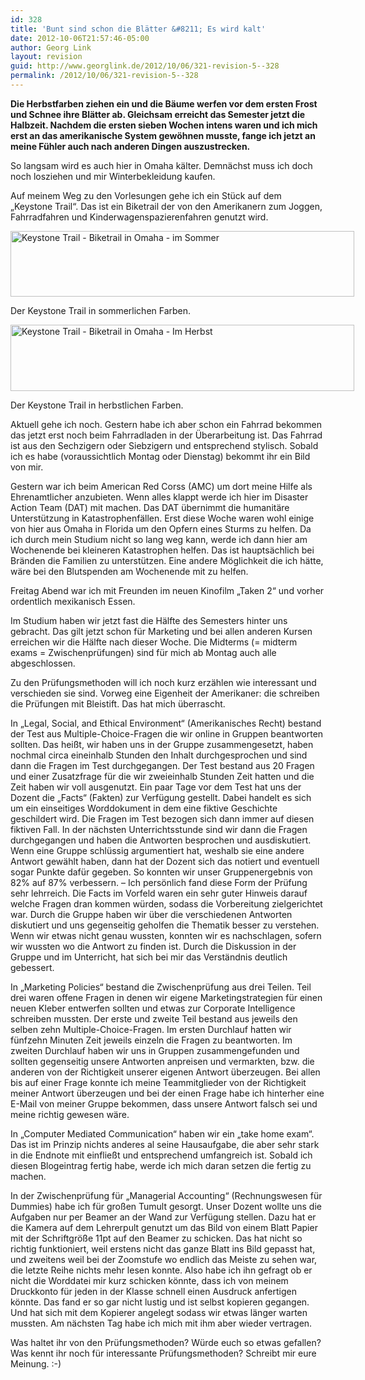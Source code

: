 ```yaml
---
id: 328
title: 'Bunt sind schon die Blätter &#8211; Es wird kalt'
date: 2012-10-06T21:57:46-05:00
author: Georg Link
layout: revision
guid: http://www.georglink.de/2012/10/06/321-revision-5--328
permalink: /2012/10/06/321-revision-5--328
---
```

**Die Herbstfarben ziehen ein und die Bäume werfen vor dem ersten Frost und Schnee ihre Blätter ab. Gleichsam erreicht das Semester jetzt die Halbzeit. Nachdem die ersten sieben Wochen intens waren und ich mich erst an das amerikanische System gewöhnen musste, fange ich jetzt an meine Fühler auch nach anderen Dingen auszustrecken.**

So langsam wird es auch hier in Omaha kälter. Demnächst muss ich doch noch losziehen und mir Winterbekleidung kaufen.

Auf meinem Weg zu den Vorlesungen gehe ich ein Stück auf dem „Keystone Trail“. Das ist ein Biketrail der von den Amerikanern zum Joggen, Fahrradfahren und Kinderwagenspazierenfahren genutzt wird.

<div id="attachment_322" style="width: 560px" class="wp-caption aligncenter">
  <a href="http://www.georglink.de/media/2012/10/Keystone-Bike-Trail-green.jpg"><img aria-describedby="caption-attachment-322" loading="lazy" class="size-large wp-image-322" title="Keystone-Bike-Trail-green" src="http://www.georglink.de/media/2012/10/Keystone-Bike-Trail-green-1024x197.jpg" alt="Keystone Trail - Biketrail in Omaha - im Sommer" width="550" height="105" srcset="http://www.georglink.de/media/2012/10/Keystone-Bike-Trail-green-1024x197.jpg 1024w, http://www.georglink.de/media/2012/10/Keystone-Bike-Trail-green-300x57.jpg 300w" sizes="(max-width: 550px) 100vw, 550px" /></a>
  
  <p id="caption-attachment-322" class="wp-caption-text">
    Der Keystone Trail in sommerlichen Farben.
  </p>
</div>

<div id="attachment_323" style="width: 560px" class="wp-caption aligncenter">
  <a href="http://www.georglink.de/media/2012/10/Keystone-Bike-Trail-yellow.jpg"><img aria-describedby="caption-attachment-323" loading="lazy" class="size-large wp-image-323" title="Keystone-Bike-Trail-yellow" src="http://www.georglink.de/media/2012/10/Keystone-Bike-Trail-yellow-1024x199.jpg" alt="Keystone Trail - Biketrail in Omaha - Im Herbst" width="550" height="106" srcset="http://www.georglink.de/media/2012/10/Keystone-Bike-Trail-yellow-1024x199.jpg 1024w, http://www.georglink.de/media/2012/10/Keystone-Bike-Trail-yellow-300x58.jpg 300w" sizes="(max-width: 550px) 100vw, 550px" /></a>
  
  <p id="caption-attachment-323" class="wp-caption-text">
    Der Keystone Trail in herbstlichen Farben.
  </p>
</div>

Aktuell gehe ich noch. Gestern habe ich aber schon ein Fahrrad bekommen das jetzt erst noch beim Fahrradladen in der Überarbeitung ist. Das Fahrrad ist aus den Sechzigern oder Siebzigern und entsprechend stylisch. Sobald ich es habe (voraussichtlich Montag oder Dienstag) bekommt ihr ein Bild von mir.

Gestern war ich beim American Red Corss (AMC) um dort meine Hilfe als Ehrenamtlicher anzubieten. Wenn alles klappt werde ich hier im Disaster Action Team (DAT) mit machen. Das DAT übernimmt die humanitäre Unterstützung in Katastrophenfällen. Erst diese Woche waren wohl einige von hier aus Omaha in Florida um den Opfern eines Sturms zu helfen. Da ich durch mein Studium nicht so lang weg kann, werde ich dann hier am Wochenende bei kleineren Katastrophen helfen. Das ist hauptsächlich bei Bränden die Familien zu unterstützen. Eine andere Möglichkeit die ich hätte, wäre bei den Blutspenden am Wochenende mit zu helfen.

Freitag Abend war ich mit Freunden im neuen Kinofilm „Taken 2“ und vorher ordentlich mexikanisch Essen.

Im Studium haben wir jetzt fast die Hälfte des Semesters hinter uns gebracht. Das gilt jetzt schon für Marketing und bei allen anderen Kursen erreichen wir die Hälfte nach dieser Woche. Die Midterms (= midterm exams = Zwischenprüfungen) sind für mich ab Montag auch alle abgeschlossen.

Zu den Prüfungsmethoden will ich noch kurz erzählen wie interessant und verschieden sie sind. Vorweg eine Eigenheit der Amerikaner: die schreiben die Prüfungen mit Bleistift. Das hat mich überrascht.

In „Legal, Social, and Ethical Environment“ (Amerikanisches Recht) bestand der Test aus Multiple-Choice-Fragen die wir online in Gruppen beantworten sollten. Das heißt, wir haben uns in der Gruppe zusammengesetzt, haben nochmal circa eineinhalb Stunden den Inhalt durchgesprochen und sind dann die Fragen im Test durchgegangen. Der Test bestand aus 20 Fragen und einer Zusatzfrage für die wir zweieinhalb Stunden Zeit hatten und die Zeit haben wir voll ausgenutzt. Ein paar Tage vor dem Test hat uns der Dozent die „Facts“ (Fakten) zur Verfügung gestellt. Dabei handelt es sich um ein einseitiges Worddokument in dem eine fiktive Geschichte geschildert wird. Die Fragen im Test bezogen sich dann immer auf diesen fiktiven Fall. In der nächsten Unterrichtsstunde sind wir dann die Fragen durchgegangen und haben die Antworten besprochen und ausdiskutiert. Wenn eine Gruppe schlüssig argumentiert hat, weshalb sie eine andere Antwort gewählt haben, dann hat der Dozent sich das notiert und eventuell sogar Punkte dafür gegeben. So konnten wir unser Gruppenergebnis von 82% auf 87% verbessern. – Ich persönlich fand diese Form der Prüfung sehr lehrreich. Die Facts im Vorfeld waren ein sehr guter Hinweis darauf welche Fragen dran kommen würden, sodass die Vorbereitung zielgerichtet war. Durch die Gruppe haben wir über die verschiedenen Antworten diskutiert und uns gegenseitig geholfen die Thematik besser zu verstehen. Wenn wir etwas nicht genau wussten, konnten wir es nachschlagen, sofern wir wussten wo die Antwort zu finden ist. Durch die Diskussion in der Gruppe und im Unterricht, hat sich bei mir das Verständnis deutlich gebessert.

In „Marketing Policies“ bestand die Zwischenprüfung aus drei Teilen. Teil drei waren offene Fragen in denen wir eigene Marketingstrategien für einen neuen Kleber entwerfen sollten und etwas zur Corporate Intelligence schreiben mussten. Der erste und zweite Teil bestand aus jeweils den selben zehn Multiple-Choice-Fragen. Im ersten Durchlauf hatten wir fünfzehn Minuten Zeit jeweils einzeln die Fragen zu beantworten. Im zweiten Durchlauf haben wir uns in Gruppen zusammengefunden und sollten gegenseitig unsere Antworten anpreisen und vermarkten, bzw. die anderen von der Richtigkeit unserer eigenen Antwort überzeugen. Bei allen bis auf einer Frage konnte ich meine Teammitglieder von der Richtigkeit meiner Antwort überzeugen und bei der einen Frage habe ich hinterher eine E-Mail von meiner Gruppe bekommen, dass unsere Antwort falsch sei und meine richtig gewesen wäre.

In „Computer Mediated Communication“ haben wir ein „take home exam“. Das ist im Prinzip nichts anderes al seine Hausaufgabe, die aber sehr stark in die Endnote mit einfließt und entsprechend umfangreich ist. Sobald ich diesen Blogeintrag fertig habe, werde ich mich daran setzen die fertig zu machen.

In der Zwischenprüfung für „Managerial Accounting“ (Rechnungswesen für Dummies) habe ich für großen Tumult gesorgt. Unser Dozent wollte uns die Aufgaben nur per Beamer an der Wand zur Verfügung stellen. Dazu hat er die Kamera auf dem Lehrerpult genutzt um das Bild von einem Blatt Papier mit der Schriftgröße 11pt auf den Beamer zu schicken. Das hat nicht so richtig funktioniert, weil erstens nicht das ganze Blatt ins Bild gepasst hat, und zweitens weil bei der Zoomstufe wo endlich das Meiste zu sehen war, die letzte Reihe nichts mehr lesen konnte. Also habe ich ihn gefragt ob er nicht die Worddatei mir kurz schicken könnte, dass ich von meinem Druckkonto für jeden in der Klasse schnell einen Ausdruck anfertigen könnte. Das fand er so gar nicht lustig und ist selbst kopieren gegangen. Und hat sich mit dem Kopierer angelegt sodass wir etwas länger warten mussten. Am nächsten Tag habe ich mich mit ihm aber wieder vertragen.

Was haltet ihr von den Prüfungsmethoden? Würde euch so etwas gefallen? Was kennt ihr noch für interessante Prüfungsmethoden? Schreibt mir eure Meinung. :-)
